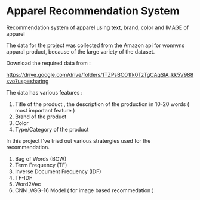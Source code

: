 # Apparel Recommendation System
Recommendation system of apparel using text, brand, color and IMAGE of apparel

The data for the project was collected from the Amazon api for womwns apparal product, because of the large variety of the dataset.

Download the required data from :

https://drive.google.com/drive/folders/1TZPsBO01fk0TzTgCAqSlA_kk5V988svo?usp=sharing


The data has various features :
1) Title of the product , the description of the production in 10-20 words ( most important feature )
2) Brand of the product
3) Color
4) Type/Category of the product

In this project I've tried out various stratergies used for the recommendation.

1) Bag of Words (BOW)
2) Term Frequency (TF)
3) Inverse Document Frequency (IDF)
4) TF-IDF
5) Word2Vec 
6) CNN ,VGG-16 Model  ( for image based recommedation )
